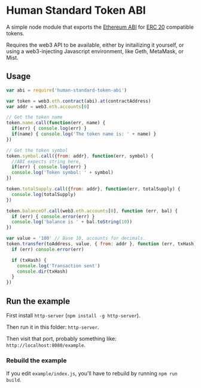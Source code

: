 # Human Standard Token ABI

A simple node module that exports the [Ethereum ABI][1] for [ERC 20][2] compatible tokens.

Requires the web3 API to be available, either by initailizing it yourself, or using a web3-injecting Javascript environment, like Geth, MetaMask, or Mist.

## Usage

``` javascript
var abi = require('human-standard-token-abi')

var token = web3.eth.contract(abi).at(contractAddress)
var addr = web3.eth.accounts[0]

// Get the token name
token.name.call(function(err, name) {
  if(err) { console.log(err) }
  if(name) { console.log('The token name is: ' + name) }
})

// Get the token symbol
token.symbol.call({from: addr}, function(err, symbol) {
  //ABI expects string here,
  if(err) { console.log(err) }
  console.log('Token symbol: ' + symbol)
})

token.totalSupply.call({from: addr}, function(err, totalSupply) {
  console.log(totalSupply)
})

token.balanceOf.call(web3.eth.accounts[0], function (err, bal) {
  if (err) { console.error(err) }
  console.log('balance is ' + bal.toString(10))
})

var value = '100' // Base 10, accounts for decimals.
token.transfer(toAddress, value, { from: addr }, function (err, txHash) {
  if (err) console.error(err)

  if (txHash) {
    console.log('Transaction sent')
    console.dir(txHash)
  }
})

```

## Run the example

First install `http-server` (`npm install -g http-server`).

Then run it in this folder: `http-server`.

Then visit that port, probably something like: `http://localhost:8080/example`.

### Rebuild the example

If you edit `example/index.js`, you'll have to rebuild by running `npm run build`.

[1]: https://solidity.readthedocs.io/en/develop/abi-spec.html
[2]: https://github.com/ethereum/EIPs/issues/20
